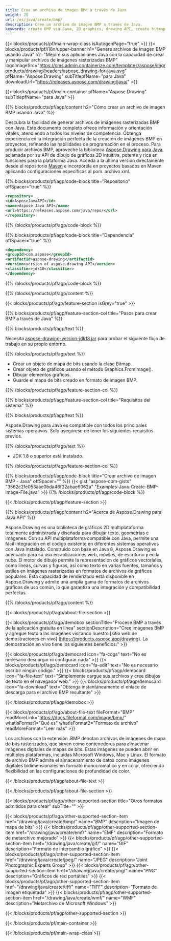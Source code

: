 ```yaml
---
title: Cree un archivo de imagen BMP a través de Java
weight: 20
url: /es/java/create/bmp/
description: Cree un archivo de imagen BMP a través de Java.
keywords: create BMP via Java, 2D graphics, drawing API, create bitmap in Java, Drawing para Java, save bitmap, save BMP image, cross-platform 2D graphic library, Bitmap class, vector graphics drawing, draw text, rendering raster images, BMP image file
---
```


{{< blocks/products/pf/main-wrap-class isAutogenPage="true" >}}
{{< blocks/products/pf/i18n/upper-banner h1="Genere archivos de imagen BMP usando Java" h2="Mejore sus aplicaciones Java con la capacidad de crear y manipular archivos de imágenes rasterizadas BMP" logoImageSrc="https://cms.admin.containerize.com/templates/aspose/img/products/drawing/headers/aspose_drawing-for-java.svg" pfName="Aspose.Drawing" subTitlepfName="para Java" downloadUrl="https://releases.aspose.com/drawing/java/" >}}

{{< blocks/products/pf/main-container pfName="Aspose.Drawing" subTitlepfName="para Java" >}}


{{% blocks/products/pf/agp/content h2="Cómo crear un archivo de imagen BMP usando Java" %}}

Descubra la facilidad de generar archivos de imágenes rasterizadas BMP con Java. Este documento completo ofrece información y orientación vitales, atendiendo a todos los niveles de competencia. Obtenga experiencia en la integración perfecta de la creación de imágenes BMP en proyectos, refinando las habilidades de programación en el proceso. Para producir archivos BMP, aproveche la biblioteca [Aspose.Drawing para Java](https://products.aspose.com/drawing/java), aclamada por su API de dibujo de gráficos 2D intuitiva, potente y rica en funciones para la plataforma Java. Acceda a la última versión directamente desde el repositorio [Maven](https://releases.aspose.com/java/repo/com/aspose/aspose-drawing/) e incorpórela en proyectos basados ​​en Maven aplicando configuraciones específicas al pom. archivo xml.

{{% blocks/products/pf/agp/code-block title="Repositorio" offSpacer="true" %}}

```xml
<repository>
<id>AsposeJavaAPI</id>
<name>Aspose Java API</name>
<url>https://releases.aspose.com/java/repo/</url>
</repository>
```

{{% /blocks/products/pf/agp/code-block %}}

{{% blocks/products/pf/agp/code-block title="Dependencia" offSpacer="true" %}}

```xml
<dependency>
<groupId>com.aspose</groupId>
<artifactId>aspose-drawing</artifactId>
<version>version of aspose-drawing API</version>
<classifier>jdk18</classifier>
</dependency>
```

{{% /blocks/products/pf/agp/code-block %}}

{{% /blocks/products/pf/agp/content %}}


{{< blocks/products/pf/agp/feature-section isGrey="true" >}}

{{% blocks/products/pf/agp/feature-section-col title="Pasos para crear BMP a través de Java" %}}

{{% blocks/products/pf/agp/text %}}

Necesita [aspose-drawing-version-jdk18.jar](https://releases.aspose.com/drawing/java/) para probar el siguiente flujo de trabajo en su propio entorno.

{{% /blocks/products/pf/agp/text %}}

+ Crear un objeto de mapa de bits usando la clase Bitmap.
+ Crear objeto de gráficos usando el método Graphics.FromImage().
+ Dibujar elementos gráficos.
+ Guarde el mapa de bits creado en formato de imagen BMP.

{{% /blocks/products/pf/agp/feature-section-col %}}

{{% blocks/products/pf/agp/feature-section-col title="Requisitos del sistema" %}}

{{% blocks/products/pf/agp/text %}}

Aspose.Drawing para Java es compatible con todos los principales sistemas operativos. Solo asegúrese de tener los siguientes requisitos previos.

{{% /blocks/products/pf/agp/text %}}

- JDK 1.8 o superior está instalado.

{{% /blocks/products/pf/agp/feature-section-col %}}

{{% blocks/products/pf/agp/code-block title="Crear archivo de imagen BMP - Java" offSpacer="" %}}
{{< gist "aspose-com-gists" "3562c2fe053aae0bda46f32abae6062a" "Examples-Java-Create-BMP-Image-File.java" >}}
{{% /blocks/products/pf/agp/code-block %}}

{{< /blocks/products/pf/agp/feature-section >}}


<!-- aboutfile Starts -->

{{% blocks/products/pf/agp/content h2="Acerca de Aspose.Drawing para Java API" %}}

Aspose.Drawing es una biblioteca de gráficos 2D multiplataforma totalmente administrada y diseñada para dibujar texto, geometrías e imágenes. Con su API multiplataforma compatible con Java, permite una fácil integración en el código existente en diferentes sistemas operativos con Java instalado. Construido con base en Java 8, Aspose.Drawing es adecuado para su uso en aplicaciones web, móviles, de escritorio y en la nube. El motor de dibujo permite la representación de gráficos vectoriales, como líneas, curvas y figuras, así como texto en varias fuentes, tamaños y estilos en imágenes rasterizadas en formatos de archivos de gráficos populares. Esta capacidad de renderizado está disponible en Aspose.Drawing y admite una amplia gama de formatos de archivos gráficos de uso común, lo que garantiza una integración y compatibilidad perfectas.

{{% /blocks/products/pf/agp/content %}}


{{< blocks/products/pf/agp/about-file-section >}}

{{< blocks/products/pf/agp/demobox sectionTitle="Procese BMP a través de la aplicación gratuita en línea" sectionDescription="Cree imágenes BMP y agregue texto a las imágenes visitando nuestro [sitio web de demostraciones en vivo] (https://products.aspose.app/drawing). La demostración en vivo tiene los siguientes beneficios:" >}}

{{< blocks/products/pf/agp/democard icon="fa-cogs" text="No es necesario descargar ni configurar nada" >}}
{{< blocks/products/pf/agp/democard icon="fa-edit" text="No es necesario escribir ningún código." >}}
{{< blocks/products/pf/agp/democard icon="fa-file-text" text="Simplemente cargue sus archivos y cree dibujos de texto en el navegador web." >}}
{{< blocks/products/pf/agp/democard icon="fa-download" text="Obtenga instantáneamente el enlace de descarga para el archivo BMP resultante" >}}

{{< /blocks/products/pf/agp/demobox >}}

{{< blocks/products/pf/agp/about-file-text fileFormat="BMP" readMoreLink="https://docs.fileformat.com/image/bmp/" whatIsFormat1="Qué es" whatIsFormat2="Formato de archivo" readMoreFormat="Leer más" >}}

Los archivos con la extensión .BMP denotan archivos de imágenes de mapa de bits rasterizados, que sirven como contenedores para almacenar imágenes digitales de mapas de bits. Estas imágenes se pueden abrir en múltiples plataformas, incluidas Microsoft Windows, Mac y Linux. El formato de archivo BMP admite el almacenamiento de datos como imágenes digitales bidimensionales en formato monocromático y en color, ofreciendo flexibilidad en las configuraciones de profundidad de color.

{{< /blocks/products/pf/agp/about-file-text >}}

{{< /blocks/products/pf/agp/about-file-section >}}

<!-- aboutfile Ends -->


{{< blocks/products/pf/agp/other-supported-section title="Otros formatos admitidos para crear" subTitle="" >}}

{{< blocks/products/pf/agp/other-supported-section-item href="/drawing/java/create/bmp/" name="BMP" description="Imagen de mapa de bits" >}}
{{< blocks/products/pf/agp/other-supported-section-item href="/drawing/java/create/emf/" name="EMF" description="Formato de metarchivo mejorado" >}}
{{< blocks/products/pf/agp/other-supported-section-item href="/drawing/java/create/gif/" name="GIF" description="Formato de intercambio gráfico" >}}
{{< blocks/products/pf/agp/other-supported-section-item href="/drawing/java/create/jpeg/" name="JPEG" description="Joint Photographic Experts Group" >}}
{{< blocks/products/pf/agp/other-supported-section-item href="/drawing/java/create/png/" name="PNG" description="Gráficos de red portátiles" >}}
{{< blocks/products/pf/agp/other-supported-section-item href="/drawing/java/create/tiff/" name="TIFF" description="Formato de imagen etiquetada" >}}
{{< blocks/products/pf/agp/other-supported-section-item href="/drawing/java/create/wmf/" name="WMF" description="Metarchivo de Microsoft Windows" >}}


{{< /blocks/products/pf/agp/other-supported-section >}}

{{< /blocks/products/pf/main-container >}}

{{< /blocks/products/pf/main-wrap-class >}}
